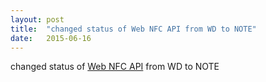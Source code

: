 ```yaml
---
layout: post
title:  "changed status of Web NFC API from WD to NOTE"
date:   2015-06-16
---
```


changed status of <a href="http://www.w3.org/TR/nfc/">Web NFC API</a> from WD to NOTE